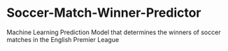 # Soccer-Match-Winner-Predictor
Machine Learning Prediction Model that determines the winners of soccer matches in the English Premier League

